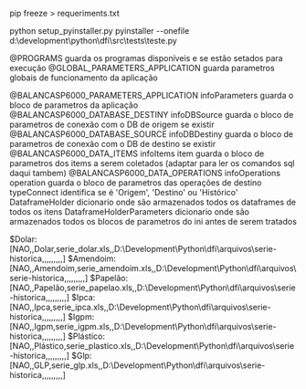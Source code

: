 pip freeze > requeriments.txt


python setup_pyinstaller.py
pyinstaller --onefile d:\development\python\dfi\src\tests\teste.py







@PROGRAMS												guarda os programas disponíveis e se estão setados para execução
@GLOBAL_PARAMETERS_APPLICATION										guarda parametros globais de funcionamento da aplicação

@BALANCASP6000_PARAMETERS_APPLICATION			infoParameters					guarda o bloco de parametros da aplicação
@BALANCASP6000_DATABASE_DESTINY				infoDBSource					guarda o bloco de parametros de conexão com o DB de origem se existir
@BALANCASP6000_DATABASE_SOURCE				infoDBDestiny					guarda o bloco de parametros de conexão com o DB de destino se existir
@BALANCASP6000_DATA_ITEMS				infoItems		item			guarda o bloco de parametros dos items a serem coletados (adaptar para ler os comandos sql daqui tambem)
@BALANCASP6000_DATA_OPERATIONS				infoOperations		operation		guarda o bloco de parametros das operações de destino
							typeConnect					identifica se é 'Origem', 'Destino' ou 'Histórico'
DataframeHolder												dicionario onde são armazenados todos os dataframes de todos os itens
DataframeHolderParameters										dicionario onde são armazenados todos os blocos de parametros do ini antes de serem tratados




$Dolar: [NAO,,Dolar,serie_dolar.xls,,D:\Development\Python\dfi\arquivos\serie-historica\,,,,,,,,,]
$Amendoim: [NAO,,Amendoim,serie_amendoim.xls,,D:\Development\Python\dfi\arquivos\serie-historica\,,,,,,,,,]
$Papelão: [NAO,,Papelão,serie_papelao.xls,,D:\Development\Python\dfi\arquivos\serie-historica\,,,,,,,,,]
$Ipca: [NAO,,Ipca,serie_ipca.xls,,D:\Development\Python\dfi\arquivos\serie-historica\,,,,,,,,,]
$Igpm: [NAO,,Igpm,serie_igpm.xls,,D:\Development\Python\dfi\arquivos\serie-historica\,,,,,,,,,]
$Plástico: [NAO,,Plástico,serie_plastico.xls,,D:\Development\Python\dfi\arquivos\serie-historica\,,,,,,,,,]
$Glp: [NAO,,GLP,serie_glp.xls,,D:\Development\Python\dfi\arquivos\serie-historica\,,,,,,,,,]